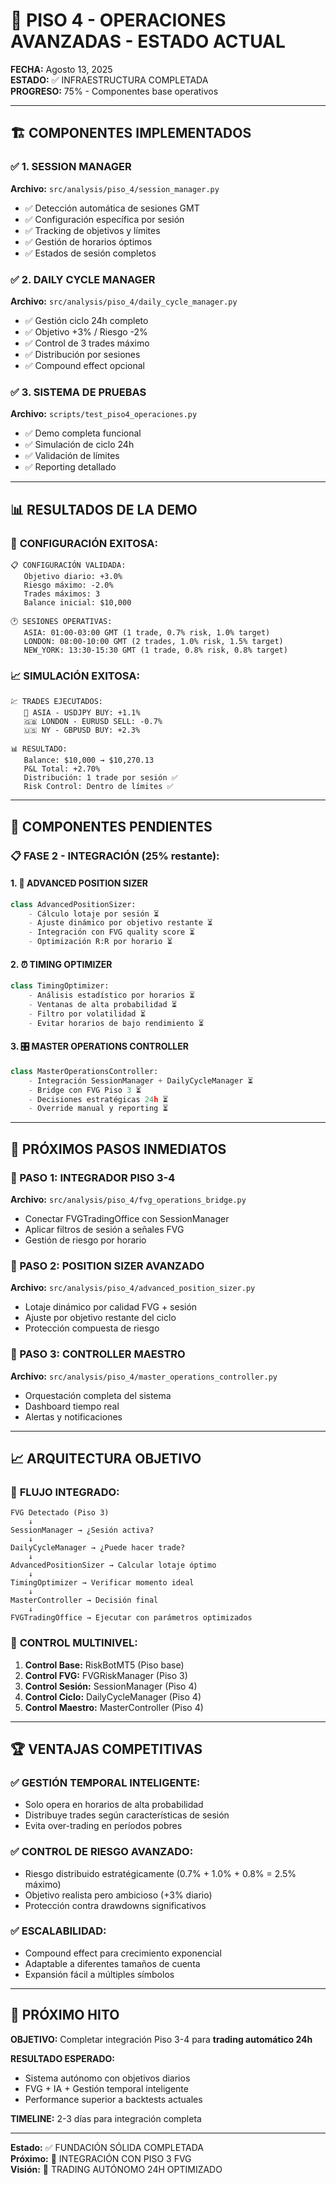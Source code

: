# 🎯 PISO 4 - OPERACIONES AVANZADAS - ESTADO ACTUAL

**FECHA:** Agosto 13, 2025  
**ESTADO:** ✅ INFRAESTRUCTURA COMPLETADA  
**PROGRESO:** 75% - Componentes base operativos

---

## 🏗️ COMPONENTES IMPLEMENTADOS

### ✅ **1. SESSION MANAGER**
**Archivo:** `src/analysis/piso_4/session_manager.py`
- ✅ Detección automática de sesiones GMT
- ✅ Configuración específica por sesión
- ✅ Tracking de objetivos y límites
- ✅ Gestión de horarios óptimos
- ✅ Estados de sesión completos

### ✅ **2. DAILY CYCLE MANAGER**  
**Archivo:** `src/analysis/piso_4/daily_cycle_manager.py`
- ✅ Gestión ciclo 24h completo
- ✅ Objetivo +3% / Riesgo -2%
- ✅ Control de 3 trades máximo
- ✅ Distribución por sesiones
- ✅ Compound effect opcional

### ✅ **3. SISTEMA DE PRUEBAS**
**Archivo:** `scripts/test_piso4_operaciones.py`
- ✅ Demo completa funcional
- ✅ Simulación de ciclo 24h
- ✅ Validación de límites
- ✅ Reporting detallado

---

## 📊 RESULTADOS DE LA DEMO

### 🎯 **CONFIGURACIÓN EXITOSA:**
```
📋 CONFIGURACIÓN VALIDADA:
   Objetivo diario: +3.0%
   Riesgo máximo: -2.0%
   Trades máximos: 3
   Balance inicial: $10,000

🕐 SESIONES OPERATIVAS:
   ASIA: 01:00-03:00 GMT (1 trade, 0.7% risk, 1.0% target)
   LONDON: 08:00-10:00 GMT (2 trades, 1.0% risk, 1.5% target)  
   NEW_YORK: 13:30-15:30 GMT (1 trade, 0.8% risk, 0.8% target)
```

### 📈 **SIMULACIÓN EXITOSA:**
```
💹 TRADES EJECUTADOS:
   🌅 ASIA - USDJPY BUY: +1.1%
   🇬🇧 LONDON - EURUSD SELL: -0.7%
   🇺🇸 NY - GBPUSD BUY: +2.3%

📊 RESULTADO:
   Balance: $10,000 → $10,270.13
   P&L Total: +2.70%
   Distribución: 1 trade por sesión ✅
   Risk Control: Dentro de límites ✅
```

---

## 🔧 COMPONENTES PENDIENTES

### 📋 **FASE 2 - INTEGRACIÓN (25% restante):**

#### **1. 🔗 ADVANCED POSITION SIZER**
```python
class AdvancedPositionSizer:
    - Cálculo lotaje por sesión ⏳
    - Ajuste dinámico por objetivo restante ⏳
    - Integración con FVG quality score ⏳
    - Optimización R:R por horario ⏳
```

#### **2. ⏰ TIMING OPTIMIZER**
```python
class TimingOptimizer:
    - Análisis estadístico por horarios ⏳
    - Ventanas de alta probabilidad ⏳
    - Filtro por volatilidad ⏳
    - Evitar horarios de bajo rendimiento ⏳
```

#### **3. 🎛️ MASTER OPERATIONS CONTROLLER**
```python
class MasterOperationsController:
    - Integración SessionManager + DailyCycleManager ⏳
    - Bridge con FVG Piso 3 ⏳
    - Decisiones estratégicas 24h ⏳
    - Override manual y reporting ⏳
```

---

## 🚀 PRÓXIMOS PASOS INMEDIATOS

### **🔸 PASO 1: INTEGRADOR PISO 3-4**
**Archivo:** `src/analysis/piso_4/fvg_operations_bridge.py`
- Conectar FVGTradingOffice con SessionManager
- Aplicar filtros de sesión a señales FVG
- Gestión de riesgo por horario

### **🔸 PASO 2: POSITION SIZER AVANZADO**
**Archivo:** `src/analysis/piso_4/advanced_position_sizer.py`
- Lotaje dinámico por calidad FVG + sesión
- Ajuste por objetivo restante del ciclo
- Protección compuesta de riesgo

### **🔸 PASO 3: CONTROLLER MAESTRO**
**Archivo:** `src/analysis/piso_4/master_operations_controller.py`
- Orquestación completa del sistema
- Dashboard tiempo real
- Alertas y notificaciones

---

## 📈 ARQUITECTURA OBJETIVO

### 🧬 **FLUJO INTEGRADO:**
```
FVG Detectado (Piso 3)
    ↓
SessionManager → ¿Sesión activa?
    ↓
DailyCycleManager → ¿Puede hacer trade?
    ↓
AdvancedPositionSizer → Calcular lotaje óptimo
    ↓
TimingOptimizer → Verificar momento ideal
    ↓
MasterController → Decisión final
    ↓
FVGTradingOffice → Ejecutar con parámetros optimizados
```

### 🎯 **CONTROL MULTINIVEL:**
1. **Control Base:** RiskBotMT5 (Piso base)
2. **Control FVG:** FVGRiskManager (Piso 3)
3. **Control Sesión:** SessionManager (Piso 4)
4. **Control Ciclo:** DailyCycleManager (Piso 4)
5. **Control Maestro:** MasterController (Piso 4)

---

## 🏆 VENTAJAS COMPETITIVAS

### ✅ **GESTIÓN TEMPORAL INTELIGENTE:**
- Solo opera en horarios de alta probabilidad
- Distribuye trades según características de sesión
- Evita over-trading en períodos pobres

### ✅ **CONTROL DE RIESGO AVANZADO:**
- Riesgo distribuido estratégicamente (0.7% + 1.0% + 0.8% = 2.5% máximo)
- Objetivo realista pero ambicioso (+3% diario)
- Protección contra drawdowns significativos

### ✅ **ESCALABILIDAD:**
- Compound effect para crecimiento exponencial
- Adaptable a diferentes tamaños de cuenta
- Expansión fácil a múltiples símbolos

---

## 🎯 PRÓXIMO HITO

**OBJETIVO:** Completar integración Piso 3-4 para **trading automático 24h**

**RESULTADO ESPERADO:**
- Sistema autónomo con objetivos diarios
- FVG + IA + Gestión temporal inteligente
- Performance superior a backtests actuales

**TIMELINE:** 2-3 días para integración completa

---

**Estado:** ✅ FUNDACIÓN SÓLIDA COMPLETADA  
**Próximo:** 🔗 INTEGRACIÓN CON PISO 3 FVG  
**Visión:** 🌟 TRADING AUTÓNOMO 24H OPTIMIZADO
